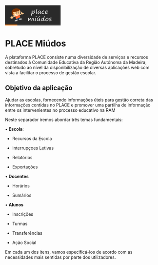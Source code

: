 ﻿
![Placemiudos](../images/PlaceMiudos/Alunos/placemiudos.PNG)

# **PLACE Miúdos**                     


A plataforma PLACE consiste numa diversidade de serviços e recursos destinados à Comunidade Educativa da Região Autónoma da Madeira, sobretudo ao nível da disponibilização de diversas aplicações web com vista a facilitar o processo de gestão escolar. 





## Objetivo da aplicação

Ajudar as escolas, fornecendo informações úteis para gestão correta das informações contidas no PLACE e promover uma partilha de informação entre os intervenientes no processo educativo na RAM

Neste separador iremos abordar três temas fundamentais:

•  **Escola**:

  - Recursos da Escola

  - Interrupçoes Letivas

  - Relatórios

  - Exportações



• **Docentes**

  - Horários

  - Sumários 



•  **Alunos**

  - Inscrições

  - Turmas

  - Transferências

  - Ação Social


Em cada um dos itens, vamos especificá-los de acordo com as necessidades mais sentidas por parte dos utilizadores.
